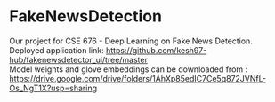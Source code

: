 # FakeNewsDetection

Our project for CSE 676 - Deep Learning on Fake News Detection. <br>
Deployed application link: https://github.com/kesh97-hub/fakenewsdetector_ui/tree/master <br>
Model weights and glove embeddings can be downloaded from : https://drive.google.com/drive/folders/1AhXp85edIC7Ce5q872JVNfL-Os_NgT1X?usp=sharing
